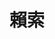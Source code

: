 ---
templateKey: blog-post
title: 賴索
logline: 「什麼事我都能做，我不會惹任何麻煩的。」
featuredimage: /img/ip-01.jpg
cats:
  - 冒險
  - 歷史
  - 劇情 
tags:
  - 白色恐怖
  - 日治時期
​author: 黃凡
origin: 小說
publisher: 國家人權博物館 / 春山
year: 
owner: 
dev: 未明
property: 版權歸屬：與春山出版社共有
signiture: 《賴索》是黃凡的一篇政治寓言短篇小說，曾獲中國時報文學獎小說首獎，被視為80年代政治小說的開端。作品描寫主角賴索的一生。此作品反映了參與政治運動者在那個時代下的心靈狀態，但仍可與近幾年的社會運動做參照，比起其他篇以白恐為題材的作品，也許更能得到年輕世代的共鳴。
field: 連續劇、舞台劇
spec: 
ref: 
---